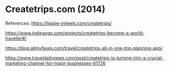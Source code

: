 # Createtrips.com (2014)

References: 
https://hippie-inheels.com/createtrips/

https://www.indiegogo.com/projects/createtrips-become-a-world-traveller#/

https://blog.allmyfaves.com/travel/createtrips-all-in-one-trip-planning-app/

https://www.traveldailynews.com/post/createtrips-is-turning-into-a-crucial-marketing-channel-for-major-businesses-61726

